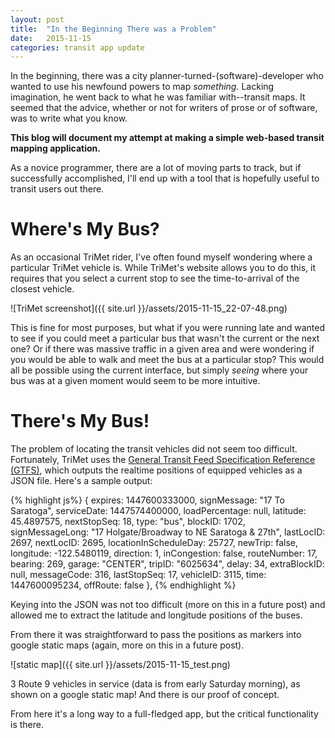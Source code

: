 ```yaml
---
layout: post
title:  "In the Beginning There was a Problem"
date:   2015-11-15
categories: transit app update
---
```

In the beginning, there was a city planner-turned-(software)-developer who wanted 
to use his newfound powers to map *something.* Lacking imagination, he went back
to what he was familiar with--transit maps.  It seemed that the advice, whether
or not for writers of prose or of software, was to write what you know. 

**This blog will document my attempt at making a simple web-based transit mapping 
application.** 

As a novice programmer, there are a lot of moving parts to track, but if successfully
accomplished, I'll end up with a tool that is hopefully useful to transit users out there.

# Where's My Bus? #
As an occasional TriMet rider, I've often found myself wondering where a particular
TriMet vehicle is. While TriMet's website allows you to do this, it requires that 
you select a current stop to see the time-to-arrival of the closest vehicle. 

![TriMet screenshot]({{ site.url }}/assets/2015-11-15_22-07-48.png)

This is fine for most purposes, but what if you were running late and wanted to 
see if you could meet a particular bus that wasn't the current or the next one?
Or if there was massive traffic in a given area and were wondering if you would
be able to walk and meet the bus at a particular stop?  This would all be possible
using the current interface, but simply *seeing* where your bus was at a given 
moment would seem to be more intuitive.

# There's My Bus! #
The problem of locating the transit vehicles did not seem too difficult. Fortunately,
TriMet uses the [General Transit Feed Specification Reference (GTFS)][gtfs], which 
outputs the realtime positions of equipped vehicles as a JSON file. Here's a sample
output:

{% highlight js%}
{
expires: 1447600333000,
signMessage: "17 To Saratoga",
serviceDate: 1447574400000,
loadPercentage: null,
latitude: 45.4897575,
nextStopSeq: 18,
type: "bus",
blockID: 1702,
signMessageLong: "17 Holgate/Broadway to NE Saratoga & 27th",
lastLocID: 2697,
nextLocID: 2695,
locationInScheduleDay: 25727,
newTrip: false,
longitude: -122.5480119,
direction: 1,
inCongestion: false,
routeNumber: 17,
bearing: 269,
garage: "CENTER",
tripID: "6025634",
delay: 34,
extraBlockID: null,
messageCode: 316,
lastStopSeq: 17,
vehicleID: 3115,
time: 1447600095234,
offRoute: false
},
{% endhighlight %}  

Keying into the JSON was not too difficult (more on this in a future post) and
allowed me to extract the latitude and longitude positions of the buses.

From there it was straightforward to pass the positions as markers into google 
static maps (again, more on this in a future post). 

![static map]({{ site.url }}/assets/2015-11-15_test.png)

3 Route 9 vehicles in service (data is from early Saturday morning), as shown on
a google static map! And there is our proof of concept.  

From here it's a long way to a full-fledged app, but the critical functionality
is there.

[gtfs]: https://developers.google.com/transit/gtfs/reference?hl=en
